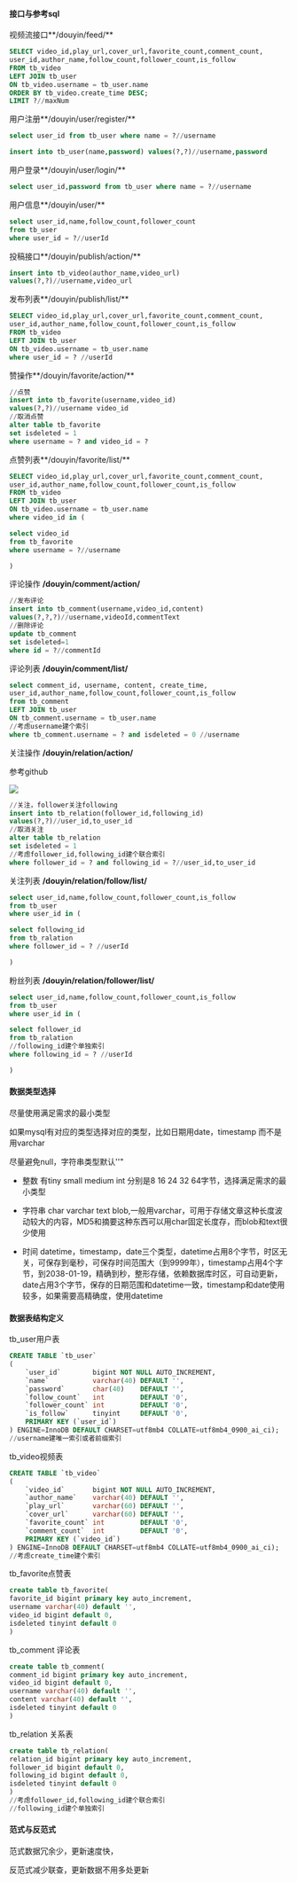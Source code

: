 #### 接口与参考sql

视频流接口**/douyin/feed/**

```sql
SELECT video_id,play_url,cover_url,favorite_count,comment_count,
user_id,author_name,follow_count,follower_count,is_follow
FROM tb_video
LEFT JOIN tb_user
ON tb_video.username = tb_user.name
ORDER BY tb_video.create_time DESC;
LIMIT ?//maxNum
```

用户注册**/douyin/user/register/**

```sql
select user_id from tb_user where name = ?//username

insert into tb_user(name,password) values(?,?)//username,password
```

用户登录**/douyin/user/login/**

```sql
select user_id,password from tb_user where name = ?//username
```

用户信息**/douyin/user/**

```sql
select user_id,name,follow_count,follower_count
from tb_user
where user_id = ?//userId
```

投稿接口**/douyin/publish/action/**

```sql
insert into tb_video(author_name,video_url) 
values(?,?)//username,video_url
```

发布列表**/douyin/publish/list/**

```sql
SELECT video_id,play_url,cover_url,favorite_count,comment_count,
user_id,author_name,follow_count,follower_count,is_follow
FROM tb_video
LEFT JOIN tb_user
ON tb_video.username = tb_user.name
where user_id = ? //userId
```

赞操作**/douyin/favorite/action/**

```sql
//点赞
insert into tb_favorite(username,video_id)
values(?,?)//username video_id
//取消点赞
alter table tb_favorite
set isdeleted = 1
where username = ? and video_id = ?
```

点赞列表**/douyin/favorite/list/**

```sql
SELECT video_id,play_url,cover_url,favorite_count,comment_count,
user_id,author_name,follow_count,follower_count,is_follow
FROM tb_video
LEFT JOIN tb_user
ON tb_video.username = tb_user.name
where video_id in (

select video_id
from tb_favorite
where username = ?//username

)
```

评论操作 **/douyin/comment/action/**

```sql
//发布评论
insert into tb_comment(username,video_id,content)
values(?,?,?)//username,videoId,commentText
//删除评论
update tb_comment
set isdeleted=1
where id = ?//commentId
```

评论列表 **/douyin/comment/list/**

```sql
select comment_id, username, content, create_time,
user_id,author_name,follow_count,follower_count,is_follow
from tb_comment
LEFT JOIN tb_user
ON tb_comment.username = tb_user.name
//考虑username建个索引
where tb_comment.username = ? and isdeleted = 0 //username
```

关注操作 **/douyin/relation/action/**

参考github

![](./images/github-follow.png)

```sql
//关注，follower关注following
insert into tb_relation(follower_id,following_id)
values(?,?)//user_id,to_user_id
//取消关注
alter table tb_relation
set isdeleted = 1
//考虑follower_id,following_id建个联合索引
where follower_id = ? and following_id = ?//user_id,to_user_id
```

关注列表 **/douyin/relation/follow/list/**

```sql
select user_id,name,follow_count,follower_count,is_follow
from tb_user
where user_id in (

select following_id
from tb_ralation
where follower_id = ? //userId

)
```

粉丝列表 **/douyin/relation/follower/list/**

```sql
select user_id,name,follow_count,follower_count,is_follow
from tb_user
where user_id in (

select follower_id
from tb_ralation
//following_id建个单独索引
where following_id = ? //userId

)
```

#### 数据类型选择

尽量使用满足需求的最小类型

如果mysql有对应的类型选择对应的类型，比如日期用date，timestamp 而不是用varchar

尽量避免null，字符串类型默认''"

- 整数 有tiny small medium int 分别是8 16 24 32 64字节，选择满足需求的最小类型

- 字符串 char varchar text blob,一般用varchar，可用于存储文章这种长度波动较大的内容，MD5和摘要这种东西可以用char固定长度存，而blob和text很少使用
- 时间 datetime，timestamp，date三个类型，datetime占用8个字节，时区无关，可保存到毫秒，可保存时间范围大（到9999年），timestamp占用4个字节，到2038-01-19，精确到秒，整形存储，依赖数据库时区，可自动更新，date占用3个字节，保存的日期范围和datetime一致，timestamp和date使用较多，如果需要高精确度，使用datetime

#### 数据表结构定义

tb_user用户表

```sql
CREATE TABLE `tb_user`
(
    `user_id`        bigint NOT NULL AUTO_INCREMENT,
    `name`           varchar(40) DEFAULT '',
    `password`       char(40)    DEFAULT '',
    `follow_count`   int         DEFAULT '0',
    `follower_count` int         DEFAULT '0',
    `is_follow`      tinyint     DEFAULT '0',
    PRIMARY KEY (`user_id`)
) ENGINE=InnoDB DEFAULT CHARSET=utf8mb4 COLLATE=utf8mb4_0900_ai_ci);
//username建唯一索引或者前缀索引
```

tb_video视频表

```sql
CREATE TABLE `tb_video`
(
    `video_id`       bigint NOT NULL AUTO_INCREMENT,
    `author_name`    varchar(40) DEFAULT '',
    `play_url`       varchar(60) DEFAULT '',
    `cover_url`      varchar(60) DEFAULT '',
    `favorite_count` int         DEFAULT '0',
    `comment_count`  int         DEFAULT '0',
    PRIMARY KEY (`video_id`)
) ENGINE=InnoDB DEFAULT CHARSET=utf8mb4 COLLATE=utf8mb4_0900_ai_ci);
//考虑create_time建个索引
```

tb_favorite点赞表

```sql
create table tb_favorite(
favorite_id bigint primary key auto_increment,
username varchar(40) default '',
video_id bigint default 0,
isdeleted tinyint default 0
)
```

tb_comment 评论表

```sql
create table tb_comment(
comment_id bigint primary key auto_increment,
video_id bigint default 0,
username varchar(40) default '',
content varchar(40) default '',
isdeleted tinyint default 0
)
```

tb_relation 关系表

```sql
create table tb_relation(
relation_id bigint primary key auto_increment,
follower_id bigint default 0,
following_id bigint default 0,
isdeleted tinyint default 0
)
//考虑follower_id,following_id建个联合索引
//following_id建个单独索引
```



#### 范式与反范式

范式数据冗余少，更新速度快，

反范式减少联查，更新数据不用多处更新

